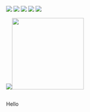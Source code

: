 <!--### Hi there 👋-->

![](https://img.shields.io/badge/-HTML5-informational?style=flat&logo=HTML5&logoColor=white&color=7289da)
![](https://img.shields.io/badge/-CSS-informational?style=flat&logo=CSS3&logoColor=white&color=7289da)
![](https://img.shields.io/badge/-JavaScript-informational?style=flat&logo=JavaScript&logoColor=white&color=7289da)
![](https://img.shields.io/badge/-React-informational?style=flat&logo=React&logoColor=white&color=7289da)
![](https://img.shields.io/badge/-SCSS-informational?style=flat&logo=Sass&logoColor=white&color=7289da)


<img src="https://github-readme-stats.vercel.app/api/?username=liam-mack&theme=yeblu" /><img height="195px" src="https://github-readme-stats.vercel.app/api/top-langs/?username=liam-mack&hide=handlebars&theme=yeblu" />

</br>
Hello


<!--
**liam-mack/liam-mack** is a ✨ _special_ ✨ repository because its `README.md` (this file) appears on your GitHub profile.

Here are some ideas to get you started:

- 🔭 I’m currently working on ...
- 🌱 I’m currently learning ...
- 👯 I’m looking to collaborate on ...
- 🤔 I’m looking for help with ...
- 💬 Ask me about ...
- 📫 How to reach me: ...
- 😄 Pronouns: ...
- ⚡ Fun fact: ...
-->
